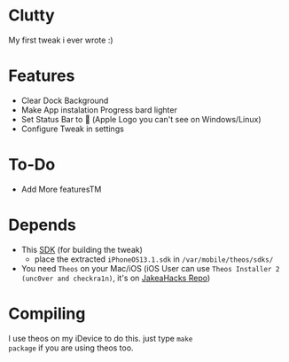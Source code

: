 # Clutty
My first tweak i ever wrote :)

# Features
- Clear Dock Background
- Make App instalation Progress bard lighter
- Set Status Bar to  (Apple Logo you can't see on Windows/Linux)
- Configure Tweak in settings

# To-Do
- Add More featuresTM

# Depends
- This [SDK](https://github.com/CrafterPika/Clutty/blob/master/deps/iPhoneOS_13.1_Build_SDK.zip?raw=true) (for building the tweak)
  - place the extracted <code>iPhoneOS13.1.sdk</code> in <code>/var/mobile/theos/sdks/</code>
- You need <code>Theos</code> on your Mac/iOS (iOS User can use <code>Theos Installer 2 (unc0ver and checkra1n)</code>, it's on <a href="cydia://url/https://cydia.saurik.com/api/share#?source=https://jakeashacks.net/cydia/">JakeaHacks Repo</a>)

# Compiling
I use theos on my iDevice to do this. just type <code>make package</code> if you are using theos too.
